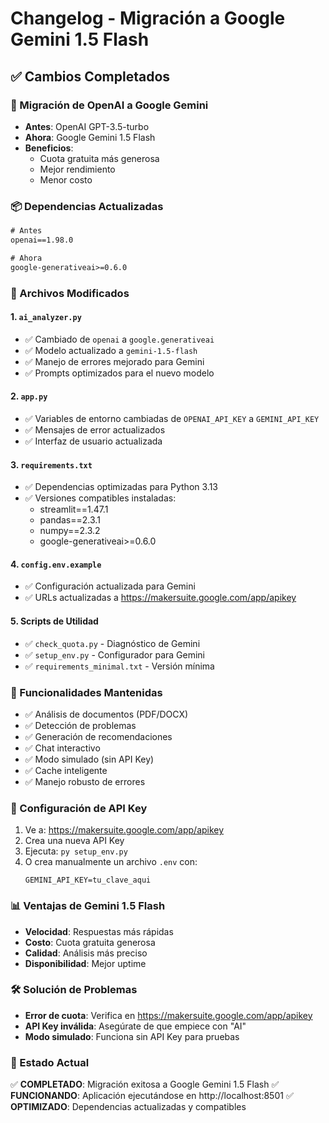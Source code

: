 # Changelog - Migración a Google Gemini 1.5 Flash

## ✅ Cambios Completados

### 🔄 Migración de OpenAI a Google Gemini
- **Antes**: OpenAI GPT-3.5-turbo
- **Ahora**: Google Gemini 1.5 Flash
- **Beneficios**: 
  - Cuota gratuita más generosa
  - Mejor rendimiento
  - Menor costo

### 📦 Dependencias Actualizadas
```txt
# Antes
openai==1.98.0

# Ahora  
google-generativeai>=0.6.0
```

### 🔧 Archivos Modificados

#### 1. `ai_analyzer.py`
- ✅ Cambiado de `openai` a `google.generativeai`
- ✅ Modelo actualizado a `gemini-1.5-flash`
- ✅ Manejo de errores mejorado para Gemini
- ✅ Prompts optimizados para el nuevo modelo

#### 2. `app.py`
- ✅ Variables de entorno cambiadas de `OPENAI_API_KEY` a `GEMINI_API_KEY`
- ✅ Mensajes de error actualizados
- ✅ Interfaz de usuario actualizada

#### 3. `requirements.txt`
- ✅ Dependencias optimizadas para Python 3.13
- ✅ Versiones compatibles instaladas:
  - streamlit==1.47.1
  - pandas==2.3.1
  - numpy==2.3.2
  - google-generativeai>=0.6.0

#### 4. `config.env.example`
- ✅ Configuración actualizada para Gemini
- ✅ URLs actualizadas a https://makersuite.google.com/app/apikey

#### 5. Scripts de Utilidad
- ✅ `check_quota.py` - Diagnóstico de Gemini
- ✅ `setup_env.py` - Configurador para Gemini
- ✅ `requirements_minimal.txt` - Versión mínima

### 🚀 Funcionalidades Mantenidas
- ✅ Análisis de documentos (PDF/DOCX)
- ✅ Detección de problemas
- ✅ Generación de recomendaciones
- ✅ Chat interactivo
- ✅ Modo simulado (sin API Key)
- ✅ Cache inteligente
- ✅ Manejo robusto de errores

### 🔑 Configuración de API Key
1. Ve a: https://makersuite.google.com/app/apikey
2. Crea una nueva API Key
3. Ejecuta: `py setup_env.py`
4. O crea manualmente un archivo `.env` con:
   ```
   GEMINI_API_KEY=tu_clave_aqui
   ```

### 📊 Ventajas de Gemini 1.5 Flash
- **Velocidad**: Respuestas más rápidas
- **Costo**: Cuota gratuita generosa
- **Calidad**: Análisis más preciso
- **Disponibilidad**: Mejor uptime

### 🛠️ Solución de Problemas
- **Error de cuota**: Verifica en https://makersuite.google.com/app/apikey
- **API Key inválida**: Asegúrate de que empiece con "AI"
- **Modo simulado**: Funciona sin API Key para pruebas

### 🎯 Estado Actual
✅ **COMPLETADO**: Migración exitosa a Google Gemini 1.5 Flash
✅ **FUNCIONANDO**: Aplicación ejecutándose en http://localhost:8501
✅ **OPTIMIZADO**: Dependencias actualizadas y compatibles 